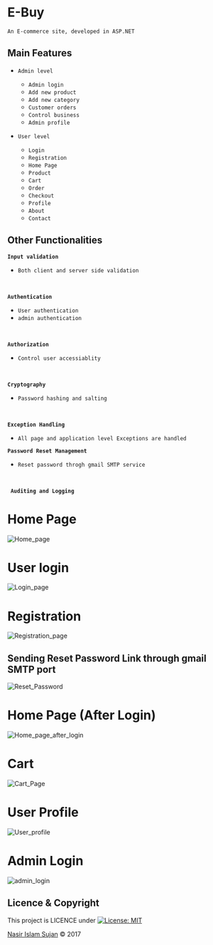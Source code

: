 # E-Buy
    An E-commerce site, developed in ASP.NET
    
## Main Features
* `Admin level`
    * `Admin login`
    * `Add new product`
    * `Add new category`
    * `Customer orders`
    * `Control business`
    * `Admin profile`

* `User level`
    * `Login`
    * `Registration`
    * `Home Page`
    * `Product`
    * `Cart`
    * `Order`
    * `Checkout`
    * `Profile`
    * `About`
    * `Contact`

## Other Functionalities
**`Input validation`**
* `Both client and server side validation`
<br/>

**`Authentication`**
* `User authentication`
* `admin authentication`
<br/>

**`Authorization`**
* `Control user accessiablity`
<br/>

**`Cryptography`**
* `Password hashing and salting`
<br/>

**`Exception Handling`**
* `All page and application level Exceptions are handled`

**`Password Reset Management`**
* `Reset password throgh gmail SMTP service`
<br/>

**` Auditing and Logging`**

# Home Page
![Home_page](http://res.cloudinary.com/nasir78526/image/upload/q_100/v1513867470/Homepage_im4ij8.jpg)

# User login
![Login_page](http://res.cloudinary.com/nasir78526/image/upload/q_100,r_0/v1513865759/login_qswzbl.png)

# Registration
![Registration_page](http://res.cloudinary.com/nasir78526/image/upload/q_100/v1513866465/Registration_ucqkad.png)

## Sending Reset Password Link through gmail SMTP port
![Reset_Password](http://res.cloudinary.com/nasir78526/image/upload/q_100/v1514473375/sending_email_eavb9f.png)

# Home Page (After Login) 
![Home_page_after_login](http://res.cloudinary.com/nasir78526/image/upload/q_100/v1514473402/homepage_UI_after_login_rykxrh.jpg)

# Cart
![Cart_Page](http://res.cloudinary.com/nasir78526/image/upload/q_100/v1515668195/Untitled_xeuaog.png)

# User Profile
![User_profile](http://res.cloudinary.com/nasir78526/image/upload/q_100/v1514473407/profile_lnby29.png)

# Admin Login
![admin_login](http://res.cloudinary.com/nasir78526/image/upload/q_100/v1514473409/admin_login_wufkc7.png)


## Licence & Copyright 
This project is LICENCE under [![License: MIT](https://img.shields.io/badge/License-MIT-yellow.svg)](https://opensource.org/licenses/MIT)

<a href="https://github.com/78526Nasir">Nasir Islam Sujan</a> &copy; 2017
